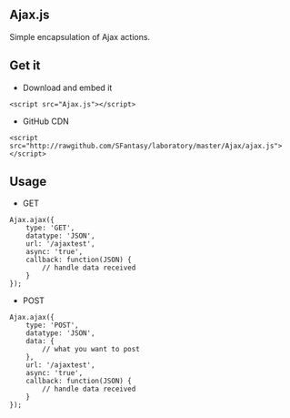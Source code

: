 Ajax.js
---

Simple encapsulation of Ajax actions.

## Get it

* Download and embed it

`<script src="Ajax.js"></script>`

* GitHub CDN

`<script src="http://rawgithub.com/SFantasy/laboratory/master/Ajax/ajax.js"></script>`

## Usage

* GET

```
Ajax.ajax({
	type: 'GET',
	datatype: 'JSON',
	url: '/ajaxtest',
	async: 'true',
	callback: function(JSON) {
		// handle data received
	}
});
```

* POST

```
Ajax.ajax({
    type: 'POST',
    datatype: 'JSON',
    data: {
        // what you want to post
    },
    url: '/ajaxtest',
    async: 'true',
    callback: function(JSON) {
        // handle data received
    }
});
```
